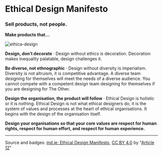 # Ethical Design Manifesto

### Sell products, not people.

**Make products that…**

![ethica-design](https://cdn.pbrd.co/images/1WolNj45.png)

**Design, don’t decorate** · Design without ethics is decoration. Decoration makes inequality palatable, design challenges it.

**Be diverse, not ethnographic** · Design without diversity is imperialism. Diversity is not altruism, it is competitive advantage. A diverse team designing for themselves will meet the needs of a diverse audience. You cannot compete with a competent design team designing for themselves if you are designing for The Other.

**Design the organisation, the product will follow** · Ethical Design is holistic or it is nothing. Ethical Design is not what ethical designers do, it is the system of values and processes at the heart of ethical organisations. It begins with the design of the organisation itself.

**Design your organisations so that your core values are respect for human rights, respect for human effort, and respect for human experience.**

***

Source and badges: [ind.ie: Ethical Design Manifesto](https://ind.ie/ethical-design/), [CC BY 4.0](https://creativecommons.org/licenses/by/4.0/) by "[Article 12](https://ind.ie/about/#trademarks)"

